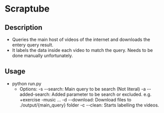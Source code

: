 # Scraptube

## Description

- Queries the main host of videos of the internet and downloads the entery query result.
- It labels the data inside each video to match the query. Needs to be done manually unfortunately.

## Usage

- python run.py
  - Options:
  -s --search: Main query to be search (Not literal)
  -a --added-search: Added parameter to be search or excluded. e.g. +exercise -music ...
  -d --download: Download files to ./output/{main_query} folder
  -c --clean: Starts labelling the videos.

